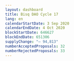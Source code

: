 ```yaml
---
layout: dashboard
title: Bisq DAO Cycle 17
lang: en
calendarStartDate: 3 Sep 2020
calendarEndDate: 4 Oct 2020
blockStartDate: 646627
blockEndDate: 651306
supplyChange: "— 94,813"
numberAcceptedProposals: 32
numberRejectedProposals: 33
---
```

